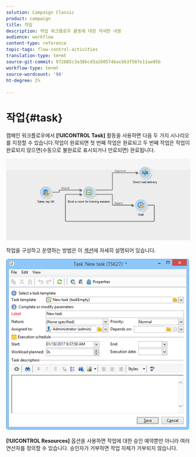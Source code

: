 ```yaml
---
solution: Campaign Classic
product: campaign
title: 작업
description: 작업 워크플로우 활동에 대한 자세한 내용
audience: workflow
content-type: reference
topic-tags: flow-control-activities
translation-type: tm+mt
source-git-commit: 972885c3a38bcd3a260574bacbb3f507e11ae05b
workflow-type: tm+mt
source-wordcount: '90'
ht-degree: 2%

---
```



# 작업{#task}

캠페인 워크플로우에서 **[!UICONTROL Task]** 활동을 사용하면 다음 두 가지 시나리오를 지정할 수 있습니다.작업이 완료되면 첫 번째 작업은 완료되고 두 번째 작업은 작업이 완료되지 않으면(수동으로 불완료로 표시되거나 만료되면) 완료됩니다.

![](assets/mrm_task_in_workflow.png)

작업을 구성하고 운영하는 방법은 이 [섹션](../../campaign/using/creating-and-managing-tasks.md)에 자세히 설명되어 있습니다.

![](assets/wkf_task_activity.png)

**[!UICONTROL Resources]** 옵션을 사용하면 작업에 대한 승인 예약뿐만 아니라 여러 연산자를 정의할 수 있습니다. 승인자가 거부하면 작업 자체가 거부되지 않습니다.
